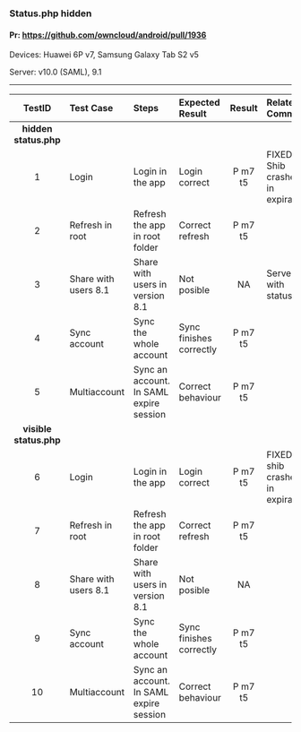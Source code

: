 ###  Status.php hidden 

#### Pr: https://github.com/owncloud/android/pull/1936 

Devices: Huawei 6P v7, Samsung Galaxy Tab S2 v5

Server: v10.0 (SAML), 9.1


---

 
| TestID | Test Case | Steps | Expected Result | Result | Related Comment |
| :-----: | :------- | :---- | :-------------- | :----: | :-------------- |
|**hidden status.php**||||||
| 1 | Login | Login in the app | Login correct | P m7 t5 | FIXED: Shib crashes in expiration|
| 2 | Refresh in root | Refresh the app in root folder | Correct refresh | P m7 t5|  |
| 3 | Share with users 8.1 | Share with users in version 8.1 | Not posible | NA | Server with status |
| 4 | Sync account | Sync the whole account | Sync finishes correctly | P m7 t5|  |
| 5 | Multiaccount | Sync an account. In SAML expire session | Correct behaviour | P m7 t5|  |
|**visible status.php**||||||
| 6 | Login | Login in the app | Login correct | P m7 t5 | FIXED: shib crashes in expiration |
| 7 | Refresh in root | Refresh the app in root folder | Correct refresh | P m7 t5|  |
| 8 | Share with users 8.1 | Share with users in version 8.1 | Not posible | NA |  |
| 9 | Sync account | Sync the whole account | Sync finishes correctly | P m7 t5|  |
| 10 | Multiaccount | Sync an account. In SAML expire session | Correct behaviour | P m7 t5|  |

